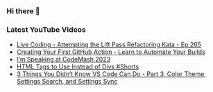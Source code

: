 ### Hi there 👋


<!--
**benrick/benrick** is a ✨ _special_ ✨ repository because its `README.md` (this file) appears on your GitHub profile.

Here are some ideas to get you started:

- 🔭 I’m currently working on ...
- 🌱 I’m currently learning ...
- 👯 I’m looking to collaborate on ...
- 🤔 I’m looking for help with ...
- 💬 Ask me about ...
- 📫 How to reach me: ...
- 😄 Pronouns: he/him
- ⚡ Fun fact: ...
-->

### Latest YouTube Videos
<!-- BLOG-POST-LIST:START -->
- [Live Coding - Attempting the Lift Pass Refactoring Kata - Ep 265](https://www.youtube.com/watch?v=Fqp05K0hJUk)
- [Creating Your First GitHub Action - Learn to Automate Your Builds](https://www.youtube.com/watch?v=jCJYOuulE70)
- [I’m Speaking at CodeMash 2023](https://brendoneus.com/post/Speaking-At-CodeMash-2023/)
- [HTML Tags to Use Instead of Divs #Shorts](https://www.youtube.com/watch?v=BSP8O4mzvVU)
- [3 Things You Didn’t Know VS Code Can Do - Part 3, Color Theme, Settings Search, and Settings Sync](https://brendoneus.com/post/3-Things-You-Did-Not-Know-VSCode-Can-Do-Part3/)
<!-- BLOG-POST-LIST:END -->
